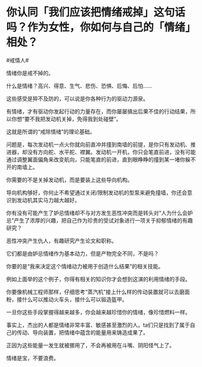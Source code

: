 # 你认同「我们应该把情绪戒掉」这句话吗？作为女性，你如何与自己的「情绪」相处？

#戒情人#

情绪你是戒不掉的。

什么是情绪？高兴、得意、生气、悲伤、恐惧、后悔、后怕……

这些感受是猝不及防的，可以说是你各种行为的驱动力源泉。

有情绪，才有驱动你发起行动的力量存在，而你屡屡搞出后果不佳的行动结果，所以你想“要不我把发动机关掉，免得我到处碰壁”。

这就是所谓的“戒除情绪”的理论基础。

问题是，每次发动机一点火你就向前直冲并撞到南墙的前提，是你只有发动机、推进器，却没有方向舵、水平舵、襟翼。发动机一开机，你只会笔直前进，没有可能通过调整翼面偏角来改变航向，只能笔直的前进，直到眼睁睁的撞到某一堵你躲不开的南墙上。

你需要的不是关掉发动机，而是要装上这些导向机构。

导向机构够好，你何止不希望通过关闭/限制发动机的型泵来避免撞墙，你还会意识到发动机其实马力越大越好。

你有没有可能产生了妒忌情绪却不与对方发生恶性冲突而是转头对“人为什么会妒忌”产生了浓厚的兴趣，把自己作为珍贵的受试对象进行一项关于抑郁情绪的有趣研究？

恶性冲突产生仇人，有趣研究产生论文和职称。

它们都是由妒忌情绪作为基本动力，但是产物完全不同，不是吗？

你要的是“我来决定这个情绪动力被用于创造什么结果”的相关技能。

例如上面举的这个例子，你得有相关的知识你才会想到这演的利用情绪的手段。

你要像机械工程师那样，仔细思考“蒸汽机”接上什么样的传动装置就可以去磨面粉，接什么可以推动火车头，接什么可以锻造盔甲。

一旦你这些手段掌握得越来越多，你会越来越珍惜你的情绪，像珍惜燃料一样。

事实上，杰出的人都是情绪非常丰富、敏感甚至激烈的人。ta们只是找到了属于自己的传动、导向装置，把情绪中蕴含的能量用来铸造成果了。

正因为这些能量一发生就被挪用了，不会再被用在斗嘴、阴阳怪气上了。

情绪是宝，不要浪费。